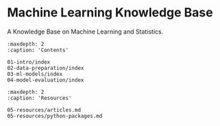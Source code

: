 # Machine Learning Knowledge Base

A Knowledge Base on Machine Learning and Statistics.


```{toctree}
:maxdepth: 2
:caption: 'Contents'

01-intro/index
02-data-preparation/index
03-ml-models/index
04-model-evaluation/index
```

```{toctree}
:maxdepth: 2
:caption: 'Resources'

05-resources/articles.md
05-resources/python-packages.md
```


<!-- # Indices and tables

* {ref}`genindex`
* {ref}`modindex`
* {ref}`search` -->